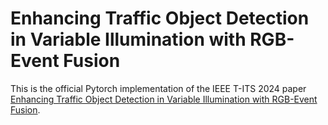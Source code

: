 # Enhancing Traffic Object Detection in Variable Illumination with RGB-Event Fusion

This is the official Pytorch implementation of the IEEE T-ITS 2024 paper [Enhancing Traffic Object Detection in Variable Illumination with RGB-Event Fusion](https://arxiv.org/abs/2212.05598).
